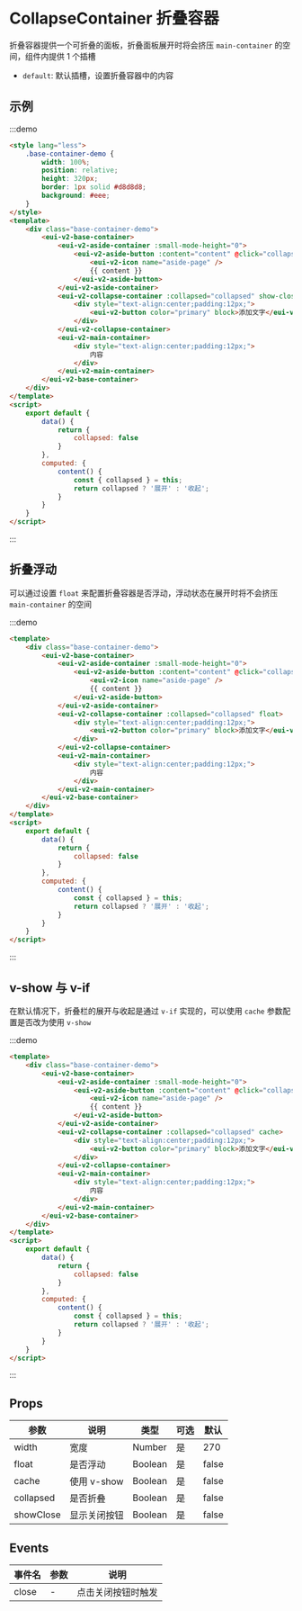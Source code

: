 # CollapseContainer 折叠容器

折叠容器提供一个可折叠的面板，折叠面板展开时将会挤压 `main-container` 的空间，组件内提供 1 个插槽
- `default`: 默认插槽，设置折叠容器中的内容

## 示例

:::demo
```html
<style lang="less">
    .base-container-demo {
        width: 100%;
        position: relative;
        height: 320px;
        border: 1px solid #d8d8d8;
        background: #eee;
    }
</style>
<template>
    <div class="base-container-demo">
        <eui-v2-base-container>
            <eui-v2-aside-container :small-mode-height="0">
                <eui-v2-aside-button :content="content" @click="collapsed = !collapsed">
                    <eui-v2-icon name="aside-page" />
                    {{ content }}
                </eui-v2-aside-button>
            </eui-v2-aside-container>
            <eui-v2-collapse-container :collapsed="collapsed" show-close @close="collapsed = true">
                <div style="text-align:center;padding:12px;">
                    <eui-v2-button color="primary" block>添加文字</eui-v2-button>
                </div>
            </eui-v2-collapse-container>
            <eui-v2-main-container>
                <div style="text-align:center;padding:12px;">
                    内容
                </div>
            </eui-v2-main-container>
        </eui-v2-base-container>
    </div>
</template>
<script>
    export default {
        data() {
            return {
                collapsed: false
            }
        },
        computed: {
            content() {
                const { collapsed } = this;
                return collapsed ? '展开' : '收起';
            }
        }
    }
</script>
```
:::

## 折叠浮动

可以通过设置 `float` 来配置折叠容器是否浮动，浮动状态在展开时将不会挤压 `main-container` 的空间

:::demo
```html
<template>
    <div class="base-container-demo">
        <eui-v2-base-container>
            <eui-v2-aside-container :small-mode-height="0">
                <eui-v2-aside-button :content="content" @click="collapsed = !collapsed">
                    <eui-v2-icon name="aside-page" />
                    {{ content }}
                </eui-v2-aside-button>
            </eui-v2-aside-container>
            <eui-v2-collapse-container :collapsed="collapsed" float>
                <div style="text-align:center;padding:12px;">
                    <eui-v2-button color="primary" block>添加文字</eui-v2-button>
                </div>
            </eui-v2-collapse-container>
            <eui-v2-main-container>
                <div style="text-align:center;padding:12px;">
                    内容
                </div>
            </eui-v2-main-container>
        </eui-v2-base-container>
    </div>
</template>
<script>
    export default {
        data() {
            return {
                collapsed: false
            }
        },
        computed: {
            content() {
                const { collapsed } = this;
                return collapsed ? '展开' : '收起';
            }
        }
    }
</script>
```
:::

## v-show 与 v-if

在默认情况下，折叠栏的展开与收起是通过 `v-if` 实现的，可以使用 `cache` 参数配置是否改为使用 `v-show`

:::demo
```html
<template>
    <div class="base-container-demo">
        <eui-v2-base-container>
            <eui-v2-aside-container :small-mode-height="0">
                <eui-v2-aside-button :content="content" @click="collapsed = !collapsed">
                    <eui-v2-icon name="aside-page" />
                    {{ content }}
                </eui-v2-aside-button>
            </eui-v2-aside-container>
            <eui-v2-collapse-container :collapsed="collapsed" cache>
                <div style="text-align:center;padding:12px;">
                    <eui-v2-button color="primary" block>添加文字</eui-v2-button>
                </div>
            </eui-v2-collapse-container>
            <eui-v2-main-container>
                <div style="text-align:center;padding:12px;">
                    内容
                </div>
            </eui-v2-main-container>
        </eui-v2-base-container>
    </div>
</template>
<script>
    export default {
        data() {
            return {
                collapsed: false
            }
        },
        computed: {
            content() {
                const { collapsed } = this;
                return collapsed ? '展开' : '收起';
            }
        }
    }
</script>
```
:::

## Props

| 参数              | 说明                  | 类型    | 可选 | 默认 |
| ---------------- | ----------------------| ------- | --- | -- |
| width            | 宽度                  | Number | 是 | 270 |
| float            | 是否浮动               | Boolean | 是 | false |
| cache            | 使用 v-show           | Boolean | 是 | false |
| collapsed        | 是否折叠               | Boolean | 是 | false |
| showClose        | 显示关闭按钮            | Boolean | 是 | false |


## Events

| 事件名             | 参数                 | 说明                  |
| ----------------- | ------------------- | --------------------- |
| close             | -                   | 点击关闭按钮时触发       |
